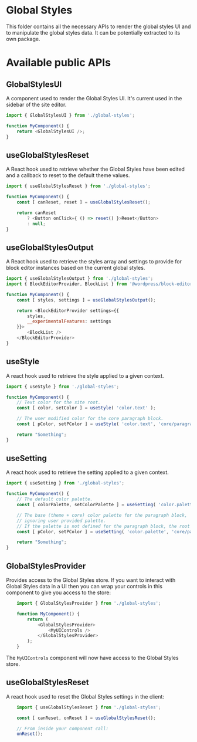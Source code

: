 # Global Styles

This folder contains all the necessary APIs to render the global styles UI and to manipulate the global styles data. It can be potentially extracted to its own package.

# Available public APIs

## GlobalStylesUI

A component used to render the Global Styles UI. It's current used in the sidebar of the site editor.

```js
import { GlobalStylesUI } from './global-styles';

function MyComponent() {
	return <GlobalStylesUI />;
}
```

## useGlobalStylesReset

A React hook used to retrieve whether the Global Styles have been edited and a callback to reset to the default theme values.

```js
import { useGlobalStylesReset } from './global-styles';

function MyComponent() {
	const [ canReset, reset ] = useGlobalStylesReset();

	return canReset
		? <Button onClick={ () => reset() }>Reset</Button>
		: null;
}
```

## useGlobalStylesOutput

A React hook used to retrieve the styles array and settings to provide for block editor instances based on the current global styles.

```js
import { useGlobalStylesOutput } from './global-styles';
import { BlockEditorProvider, BlockList } from '@wordpress/block-editor';

function MyComponent() {
	const [ styles, settings ] = useGlobalStylesOutput();

	return <BlockEditorProvider settings={{
		styles,
		__experimentalFeatures: settings
	}}>
		<BlockList />
	</BlockEditorProvider>
}
```

## useStyle

A react hook used to retrieve the style applied to a given context.

```js
import { useStyle } from './global-styles';

function MyComponent() {
	// Text color for the site root.
	const [ color, setColor ] = useStyle( 'color.text' );

	// The user modified color for the core paragraph block.
	const [ pColor, setPColor ] = useStyle( 'color.text', 'core/paragraph', 'user' );

	return "Something";
}
```

## useSetting

A react hook used to retrieve the setting applied to a given context.

```js
import { useSetting } from './global-styles';

function MyComponent() {
	// The default color palette.
	const [ colorPalette, setColorPalette ] = useSetting( 'color.palette' );

	// The base (theme + core) color palette for the paragraph block,
	// ignoring user provided palette.
	// If the palette is not defined for the paragraph block, the root one is returned.
	const [ pColor, setPColor ] = useSetting( 'color.palette', 'core/paragraph', 'base' );

	return "Something";
}
```

## GlobalStylesProvider

Provides access to the Global Styles store. If you want  to interact with Global Styles data in a UI then you can wrap your controls in this component to give you access to the store:

```js
	import { GlobalStylesProvider } from './global-styles';

	function MyComponent() {
		return (
			<GlobalStylesProvider>
				<MyUIControls />
			</GlobalStylesProvider>
		);
	}
```

The `MyUIControls` component will now have access to the Global Styles store.

## useGlobalStylesReset

A react hook used to reset the Global Styles settings in the client:

```js
	import { useGlobalStylesReset } from './global-styles';

	const [ canReset, onReset ] = useGlobalStylesReset();

	// From inside your component call:
	onReset();
```
